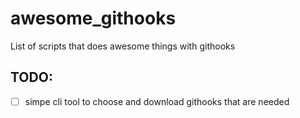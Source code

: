 # awesome_githooks
List of scripts that does awesome things with githooks

## TODO:
- [ ] simpe cli tool to choose and download githooks that are needed